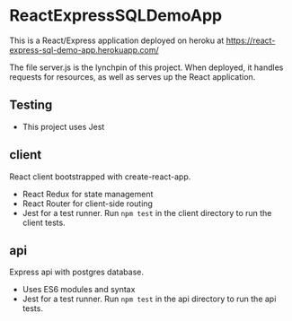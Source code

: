 # ReactExpressSQLDemoApp

This is a React/Express application deployed on heroku at https://react-express-sql-demo-app.herokuapp.com/

The file server.js is the lynchpin of this project. When deployed, it handles requests for resources, as well as serves up the React application.

## Testing
* This project uses Jest


## client

React client bootstrapped with create-react-app.
* React Redux for state management
* React Router for client-side routing
* Jest for a test runner. Run `npm test` in the client directory to run the client tests.

## api

Express api with postgres database.
* Uses ES6 modules and syntax
* Jest for a test runner. Run `npm test` in the api directory to run the api tests.
